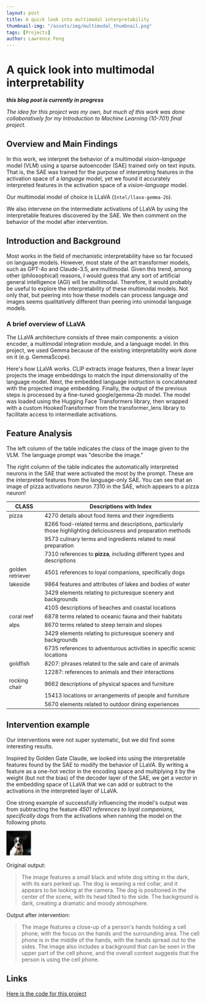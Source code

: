 ```yaml
---
layout: post
title: A quick look into multimodal interpretability
thumbnail-img: "/assets/img/multimodal_thumbnail.png"
tags: [Projects]
author: Lawrence Feng
---
```


# A quick look into multimodal interpretability

_**this blog post is currently in progress**_

*The idea for this project was my own, but much of this work was done collaboratively for my Introduction to Machine Learning (10-701) final project.*

## Overview and Main Findings

In this work, we interpret the behavior of a multimodal *vision-language* model (VLM) using a sparse autoencoder (SAE) trained only on text inputs. That is, the SAE was trained for the purpose of interpreting features in the activation space of a *language* model, yet we found it accurately interpreted features in the activation space of a *vision-language* model.

Our multimodal model of choice is LLaVA (`Intel/llava-gemma-2b`).

We also intervene on the intermediate activations of LLaVA by using the interpretable features discovered by the SAE. We then comment on the behavior of the model after intervention.

## Introduction and Background

Most works in the field of mechanistic interpretability have so far focused on language models. However, most state of the art transformer models, such as GPT-4o and Claude-3.5, are multimodal. Given this trend, among other (philosophical) reasons, I would guess that any sort of artificial general intelligence (AGI) will be multimodal. Therefore, it would probably be useful to explore the interpretability of these multimodal models. Not only that, but peering into how these models can process language *and* images seems qualitatively different than peering into unimodal language models.

### A brief overview of LLaVA

The LLaVA architecture  consists of three main components: a vision encoder, a multimodal integration module, and a language model. In this project, we used Gemma because of the existing interpretability work done on it (e.g. GemmaScope).

Here's how LLaVA works. CLIP extracts image features, then a linear layer projects the image embeddings to match the input dimensionality of the language model.  Next, the embedded language instruction is concatenated with the projected image embedding. Finally, the output of the previous steps is processed by a fine-tuned google/gemma-2b model. The model was loaded using the Hugging Face Transformers library, then wrapped with a custom HookedTransformer from the transformer_lens library to facilitate access to intermediate activations.

## Feature Analysis

The left column of the table indicates the class of the image given to the VLM. The language prompt was "describe the image."

The right column of the table indicates the automatically interpreted neurons in the SAE that were activated the most by the prompt. These are the interpreted features from the language-only SAE. You can see that an image of pizza activations neuron 7310 in the SAE, which appears to a pizza neuron! 

| **CLASS**           | **Descriptions with Index**                                                                                  |
|---------------------|-------------------------------------------------------------------------------------------------------------|
| pizza               | 4270 details about food items and their ingredients                                                          |
|                     | 8266 food-related terms and descriptions, particularly those highlighting deliciousness and preparation methods|
|                     | 9573 culinary terms and ingredients related to meal preparation                                               |
|                     | 7310 references to **pizza**, including different types and descriptions                                      |
| golden retriever    | 4501 references to loyal companions, specifically dogs                                                       |
| lakeside            | 9864 features and attributes of lakes and bodies of water                                                     |
|                     | 3429 elements relating to picturesque scenery and backgrounds                                                 |
|                     | 4105 descriptions of beaches and coastal locations                                                           |
| coral reef          | 6878 terms related to oceanic fauna and their habitats                                                       |
| alps                | 8670 terms related to steep terrain and slopes                                                                |
|                     | 3429 elements relating to picturesque scenery and backgrounds                                               |
|                     | 6735 references to adventurous activities in specific scenic locations                                       |
| goldfish            | 8207: phrases related to the sale and care of animals                                                        |
|                     | 12287: references to animals and their interactions                                                          |
| rocking chair       | 9662 descriptions of physical spaces and furniture                                                           |
|                     | 15413 locations or arrangements of people and furniture                                                      |
|                     | 5670 elements related to outdoor dining experiences                                                          |

## Intervention example

Our interventions were not super systematic, but we did find some interesting results. 

Inspired by Golden Gate Claude, we looked into using the interpretable features found by the SAE to modify the behavior of LLaVA.
By writing a feature as a one-hot vector in the encoding space and multiplying it by the weight (but not the bias) of the decoder layer of the SAE, we get a vector in the embedding space of LLaVA that we can add or subtract to the activations in the interpreted layer of LLaVA.

One strong example of successfully influencing the model's output was from subtracting the feature *4501 references to loyal companions, specifically dogs* from the activations when running the model on the following photo.

![dog](/assets/img/dog.png)

Original output:

> The image features a small black and white dog sitting in the dark, with its ears perked up. The dog is wearing a red collar, and it appears to be looking at the camera. The dog is positioned in the center of the scene, with its head tilted to the side. The background is dark, creating a dramatic and moody atmosphere.

Output after intervention:

> The image features a close-up of a person's hands holding a cell phone, with the focus on the hands and the surrounding area. The cell phone is in the middle of the hands, with the hands spread out to the sides. The image also includes a background that can be seen in the upper part of the cell phone, and the overall context suggests that the person is using the cell phone.

## Links

[Here is the code for this project](https://github.com/lawrencefeng17/llava-interpret.git)


